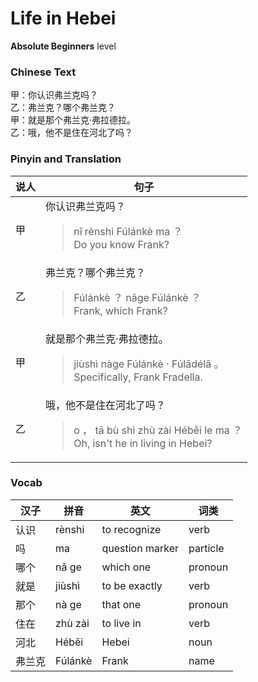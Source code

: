 # Life in Hebei
**Absolute Beginners** level
### Chinese Text
甲：你认识弗兰克吗？<br />乙：弗兰克？哪个弗兰克？<br />甲：就是那个弗兰克·弗拉德拉。<br />乙：哦，他不是住在河北了吗？

### Pinyin and Translation
|说人|句子|
|----|----|
|甲|你认识弗兰克吗？<blockquote>nǐ rènshi Fúlánkè ma ？<br />Do you know Frank?</blockquote>|
|乙|弗兰克？哪个弗兰克？<blockquote>Fúlánkè ？ nǎge Fúlánkè ？<br />Frank, which Frank?</blockquote>|
|甲|就是那个弗兰克·弗拉德拉。<blockquote>jiùshì nàge Fúlánkè · Fúlādélā 。<br />Specifically, Frank Fradella.</blockquote>|
|乙|哦，他不是住在河北了吗？<blockquote>o ， tā bù shì zhù zài Héběi le ma ？<br />Oh, isn't he in living in Hebei?</blockquote>|
### Vocab
|汉子|拼音|英文|词类|
|----|----|----|----|
|认识|rènshi|to recognize|verb|
|吗|ma|question marker|particle|
|哪个|nǎ ge|which one|pronoun|
|就是|jiùshì|to be exactly|verb|
|那个|nà ge|that one|pronoun|
|住在|zhù zài|to live in|verb|
|河北|Héběi|Hebei|noun|
|弗兰克|Fúlánkè|Frank|name|